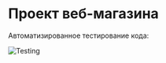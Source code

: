 # Проект веб-магазина

Автоматизированное тестирование кода:

![Testing](https://github.com/Infarh/WebStore_06_20/workflows/Testing/badge.svg)
